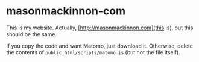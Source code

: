 # masonmackinnon-com
This is my website. Actually, [http://masonmackinnon.com](this is), but this should be the same.

If you copy the code and want Matomo, just download it. Otherwise, delete the contents of `public_html/scripts/matomo.js` (but not the file itself).
